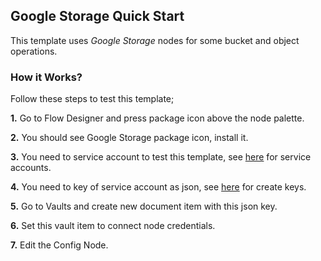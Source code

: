 ## Google Storage Quick Start

This template uses *Google Storage* nodes for some bucket and object operations. 

### How it Works?

Follow these steps to test this template;

**1.** Go to Flow Designer and press package icon above the node palette.

**2.** You should see Google Storage package icon, install it.

**3.** You need to service account to test this template, see [here](https://cloud.google.com/iam/docs/creating-managing-service-accounts) for service accounts.

**4.** You need to key of service account as json, see [here](https://cloud.google.com/iam/docs/creating-managing-service-account-keys#iam-service-account-keys-create-console) for create keys.

**5.** Go to Vaults and create new document item with this json key.

**6.** Set this vault item to connect node credentials.

**7.** Edit the Config Node.
